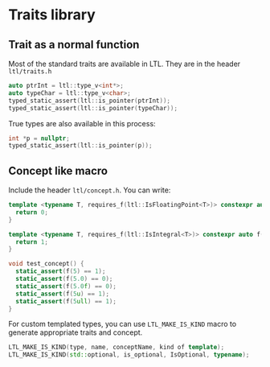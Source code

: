 # Traits library
## Trait as a normal function
Most of the standard traits are available in LTL.
They are in the header `ltl/traits.h`

```cpp
auto ptrInt = ltl::type_v<int*>;
auto typeChar = ltl::type_v<char>;
typed_static_assert(ltl::is_pointer(ptrInt));
typed_static_assert(ltl::is_pointer(typeChar));
```

True types are also available in this process:

```cpp
int *p = nullptr;
typed_static_assert(ltl::is_pointer(p));
```

## Concept like macro
Include the header `ltl/concept.h`.
You can write: 

```cpp
template <typename T, requires_f(ltl::IsFloatingPoint<T>)> constexpr auto f(T) {
  return 0;
}

template <typename T, requires_f(ltl::IsIntegral<T>)> constexpr auto f(T) {
  return 1;
}

void test_concept() {
  static_assert(f(5) == 1);
  static_assert(f(5.0) == 0);
  static_assert(f(5.0f) == 0);
  static_assert(f(5u) == 1);
  static_assert(f(5ull) == 1);
}
```

For custom templated types, you can use `LTL_MAKE_IS_KIND` macro to generate appropriate traits and concept.

```cpp
LTL_MAKE_IS_KIND(type, name, conceptName, kind of template);
LTL_MAKE_IS_KIND(std::optional, is_optional, IsOptional, typename);
```

